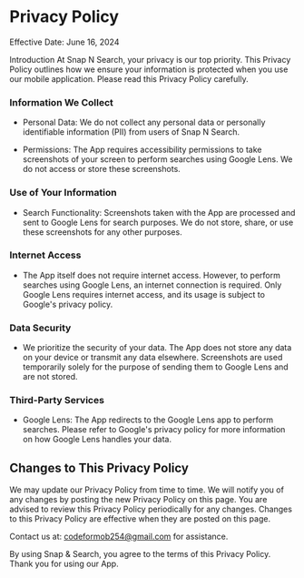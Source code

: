 # Privacy Policy

Effective Date: June 16, 2024

Introduction
At Snap N Search, your privacy is our top priority. This Privacy Policy outlines how we ensure your information is protected when you use our mobile application. Please read this Privacy Policy carefully.

### Information We Collect

- Personal Data: We do not collect any personal data or personally identifiable information (PII) from users of Snap N Search.

- Permissions: The App requires accessibility permissions to take screenshots of your screen to perform searches using Google Lens. We do not access or store these screenshots.

### Use of Your Information

- Search Functionality: Screenshots taken with the App are processed and sent to Google Lens for search purposes. We do not store, share, or use these screenshots for any other purposes.

### Internet Access

- The App itself does not require internet access. However, to perform searches using Google Lens, an internet connection is required. Only Google Lens requires internet access, and its usage is subject to Google's privacy policy.

### Data Security

- We prioritize the security of your data. The App does not store any data on your device or transmit any data elsewhere. Screenshots are used temporarily solely for the purpose of sending them to Google Lens and are not stored.

### Third-Party Services

- Google Lens: The App redirects to the Google Lens app to perform searches. Please refer to Google's privacy policy for more information on how Google Lens handles your data.

## Changes to This Privacy Policy

We may update our Privacy Policy from time to time. We will notify you of any changes by posting the new Privacy Policy on this page. You are advised to review this Privacy Policy periodically for any changes. Changes to this Privacy Policy are effective when they are posted on this page.

Contact us at: codeformob254@gmail.com for assistance.


By using Snap & Search, you agree to the terms of this Privacy Policy. Thank you for using our App.
